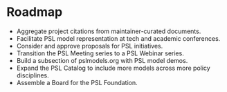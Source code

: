 # Roadmap

- Aggregate project citations from maintainer-curated documents.
- Facilitate PSL model representation at tech and academic conferences.
- Consider and approve proposals for PSL initiatives.
- Transition the PSL Meeting series to a PSL Webinar series.
- Build a subsection of pslmodels.org with PSL model demos.
- Expand the PSL Catalog to include more models across more policy disciplines.
- Assemble a Board for the PSL Foundation.
